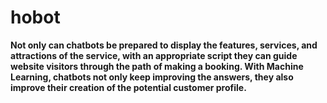 # hobot

**Not only can chatbots be prepared to display the features, services, and attractions of the service, with an appropriate script they can guide website visitors through the path of making a booking. With Machine Learning, chatbots not only keep improving the answers, they also improve their creation of the potential customer profile.**
